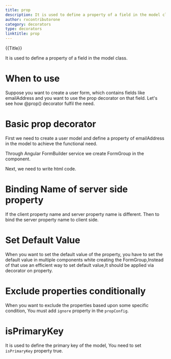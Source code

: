 ```yaml
---
title: prop
description: It is used to define a property of a field in the model class.
author: rxcontributorone
category: decorators
type: decorators
linktitle: prop
---
```


<div class="title-bar top_title"><p>{{Title}}</p></div> <div class="title-bar"><p>It is used to define a property of a field in the model class.</p></div>

# When to use
Suppose you want to create a user form, which contains fields like emailAddress and you want to use the prop decorator on that field.
Let's see how @prop() decorator fulfil the need.

# Basic prop decorator  
First we need to create a user model and define a property of emailAddress in the model to achieve the functional need.
<div component="app-code" key="prop-add-model"></div> 

Through Angular FormBuilder service we create FormGroup in the component.

<div component="app-code" key="prop-add-component"></div> 
Next, we need to write html code.
<div component="app-code" key="prop-add-html"></div> 
<div component="app-example-runner" ref-component="app-prop-add"></div>

# Binding Name of server side property
If the client property name and server property name is different. Then to bind the server property name to client side.

<div component="app-example-runner" ref-component="app-prop-server" title="Binding server side name with prop" key="server"></div>

# Set Default Value
When you want to set the default value of the property, you have to set the default value in multiple components white creating the FormGroup,Instead of that use an efficient way to set default value,It should be applied via decorator on property.

<div component="app-example-runner" ref-component="app-prop-default" title="Setting default value with prop" key="default"></div>

# Exclude properties conditionally
When you want to exclude the properties based upon some specific condition, You must add `ignore` property in the `propConfig`.

<div component="app-example-runner" ref-component="app-prop-exclude" title="exclude with prop" key="exclude"></div>

# isPrimaryKey
It is used to define the primary key of the model, You need to set `isPrimaryKey` property true.

<div component="app-example-runner" ref-component="app-prop-primary" title="primary key with prop" key="primary"></div>



